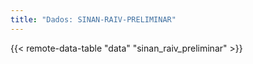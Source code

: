 ```yaml
---
title: "Dados: SINAN-RAIV-PRELIMINAR"
---
```


{{< remote-data-table "data" "sinan_raiv_preliminar" >}}
